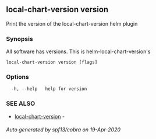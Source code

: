 ## local-chart-version version

Print the version of the local-chart-version helm plugin

### Synopsis

All software has versions. This is helm-local-chart-version's

```
local-chart-version version [flags]
```

### Options

```
  -h, --help   help for version
```

### SEE ALSO

* [local-chart-version](local-chart-version.md)	 - 

###### Auto generated by spf13/cobra on 19-Apr-2020
